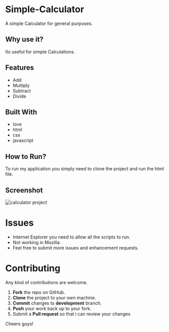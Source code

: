 # Simple-Calculator
A simple Calculator for general purposes.

## Why use it?

Its useful for simple Calculations.

## Features

* Add
* Multiply
* Subtract
* Divide

## Built With

* love
* html 
* css
* javascript

## How to Run?

To run my application you simply need to clone the project and run the html file.

## Screenshot
![calculator project](https://cloud.githubusercontent.com/assets/19841485/20541618/0c302aea-b124-11e6-90dd-8a2672f3b7f7.JPG)

Issues
==========
* Internet Explorer you need to allow all the scripts to run. 
* Not working in Mozilla.
* Feel free to submit more issues and enhancement requests.

Contributing
==========
Any kind of contributions are welcome.

1. **Fork** the repo on GitHub.
2. **Clone** the project to your own machine.
3. **Commit** changes to **development** branch.
4. **Push** your work back up to your fork.
5. Submit a **Pull request** so that i can review your changes

Cheers guys!
